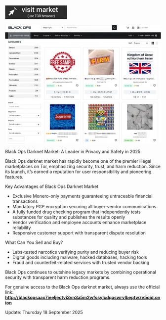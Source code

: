  
[<img src="/shared/save.webp" width="200">](http://blackopsaax7ieeljectvi3vn3a5m2wfssylcdqaswrvlbeptwzv5oid.onion)

<a href="http://blackopsaax7ieeljectvi3vn3a5m2wfssylcdqaswrvlbeptwzv5oid.onion"><img src="/shared/edge.webp" alt="Verified blackops dark web" style="max-width: 100%;"></a>
 
 
 Black Ops Darknet Market: A Leader in Privacy and Safety in 2025

Black Ops darknet market has rapidly become one of the premier illegal marketplaces on Tor, emphasizing security, trust, and harm reduction. Since its launch, it’s earned a reputation for user responsibility and pioneering features.

Key Advantages of Black Ops Darknet Market

- Exclusive Monero-only payments guaranteeing untraceable financial transactions  
- Mandatory PGP encryption securing all buyer-vendor communications  
- A fully funded drug checking program that independently tests substances for quality and publishes the results openly  
- Vendor verification and employee accounts enhance marketplace reliability  
- Responsive customer support with transparent dispute resolution  

What Can You Sell and Buy?

- Labs-tested narcotics verifying purity and reducing buyer risk  
- Digital goods including malware, hacked databases, hacking tools  
- Fraud and counterfeit-related services with trusted vendor backing  

Black Ops continues to outshine legacy markets by combining operational security with transparent harm reduction programs.

For genuine access to the Black Ops darknet market, always use the official link: **http://blackopsaax7ieeljectvi3vn3a5m2wfssylcdqaswrvlbeptwzv5oid.onion**

Update:  Thursday 18 September 2025